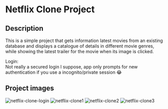 # Netflix Clone Project

## Description

This is a simple project that gets information latest movies from an existing database and displays a catalogue of details in different movie genres, while showing the latest trailer for the movie when its image is clicked.

Login:\
Not really a secured login I suppose, app only prompts for new authentication if you use a incognito/private session 😂

## Project images

![netflix-clone-login](https://github.com/gideonfu55/Avensys-frontend-lessons/assets/94817218/1784fa58-db4d-4e9b-9847-327cab6b3ca2)
![netflix-clone1](https://github.com/gideonfu55/Avensys-frontend-lessons/assets/94817218/48dfa7ca-7eaf-4d6e-be0b-67e1eb2e1917)
![netflix-clone2](https://github.com/gideonfu55/Avensys-frontend-lessons/assets/94817218/cc0a94d1-ff92-4c4b-8256-ac5b58fe80f3)
![netflix-clone3](https://github.com/gideonfu55/Avensys-frontend-lessons/assets/94817218/ff1d1270-d1b8-4f80-97eb-f4eeef02b92d)
